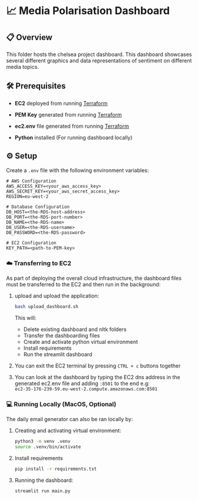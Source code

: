 # 📈 Media Polarisation Dashboard

## 📋 Overview

This folder hosts the chelsea project dashboard. This dashboard showcases several different graphics and data representations of sentiment on different media topics.

## 🛠️ Prerequisites

- **EC2** deployed from running [Terraform](../terraform/README.md)
- **PEM Key** generated from running [Terraform](../terraform/README.md)
- **ec2.env** file generated from running [Terraform](../terraform/README.md)

- **Python** installed (For running dashboard locally)

## ⚙️ Setup

Create a `.env` file with the following environment variables:

```
# AWS Configuration
AWS_ACCESS_KEY=<your_aws_access_key>
AWS_SECRET_KEY=<your_aws_secret_access_key>
REGION=eu-west-2

# Database Configuration
DB_HOST=<the-RDS-host-address>
DB_PORT=<the-RDS-port-number>
DB_NAME=<the-RDS-name>
DB_USER=<the-RDS-username>
DB_PASSWORD=<the-RDS-password>

# EC2 Configuration
KEY_PATH=<path-to-PEM-key>
```

### ☁️ Transferring to EC2

As part of deploying the overall cloud infrastructure, the dashboard files must be transferred to the EC2 and then run in the background:

1. upload and upload the application:

   ```bash
   bash upload_dashboard.sh
   ```

   This will:

   - Delete existing dashboard and nltk folders
   - Transfer the dashboarding files
   - Create and activate python virtual environment
   - Install requirements
   - Run the streamlit dashboard

2. You can exit the EC2 terminal by pressing `CTRL + c` buttons together

3. You can look at the dashboard by typing the EC2 dns address in the generated ec2.env file and adding `:8501` to the end e.g:  
   `ec2-35-176-239-59.eu-west-2.compute.amazonaws.com:8501`

### 💻 Running Locally (MacOS, **Optional**)

The daily email generator can also be ran locally by:

1. Creating and activating virtual environment:
   ```bash
   python3 -m venv .venv
   source .venv/bin/activate
   ```
2. Install requirements
   ```bash
   pip install -r requirements.txt
   ```
3. Running the dashboard:
   ```bash
   streamlit run main.py
   ```
